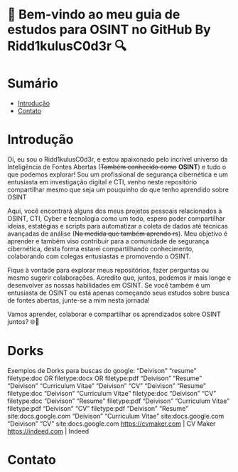 #  🧠 Bem-vindo ao meu guia de estudos para OSINT no GitHub By Ridd1kulusC0d3r 🔍


# Sumário
* [Introdução](#introdução)
* [Contato](#contato)

# Introdução 

Oi, eu sou o Ridd1kulusC0d3r, e estou apaixonado pelo incrível universo da Inteligência de Fontes Abertas (~~Também conhecido como~~ __OSINT__) e tudo o que podemos explorar! Sou um profissional de segurança cibernética e um entusiasta em investigação digital e CTI, venho neste repositório compartilhar mesmo que seja um pouquinho do que tenho aprendido sobre OSINT

Aqui, você encontrará alguns dos meus projetos pessoais relacionados à OSINT, CTI, Cyber e tecnologia como um todo, espero poder compartilhar ideias, estatégias e scripts para automatizar a coleta de dados até técnicas avançadas de análise (~~Na medida que também aprendo rs~~). Meu objetivo é aprender e também viso contribuir para a comunidade de segurança cibernética, desta forma estarei compartilhando conhecimento, colaborando com colegas entusiastas e promovendo o OSINT.

Fique à vontade para explorar meus repositórios, fazer perguntas ou mesmo sugerir colaborações. Acredito que, juntos, podemos ir mais longe e desenvolver as nossas habilidades em OSINT. Se você também é um entusiasta de OSINT ou está apenas começando seus estudos sobre busca de fontes abertas, junte-se a mim nesta jornada!

Vamos aprender, colaborar e compartilhar os aprendizados sobre OSINT juntos? 🌐🧐

# Dorks
Exemplos de Dorks para buscas do google: 
“Deivison” “resume” filetype:doc OR filetype:docx OR filetype:pdf
“Deivison” “Resume”
“Deivison” “Curriculum Vitae”
“Deivison” “CV”
“Deivison” “Resume” filetype:doc
“Deivison” “Curriculum Vitae” filetype:doc
“Deivison” “CV” filetype:doc
“Deivison” “Resume” filetype:pdf
“Deivison” “Curriculum Vitae” filetype:pdf
“Deivison” “CV” filetype:pdf
“Deivison” “Resume” site:docs.google.com
“Deivison” “Curriculum Vitae” site:docs.google.com
“Deivison” “CV” site:docs.google.com 
https://cvmaker.com | CV Maker 
https://indeed.com | Indeed

# Contato
